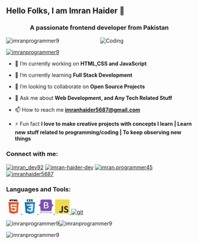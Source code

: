 <h2 align="left">Hello Folks, I am Imran Haider 👋</h2>
<h3 align="center">A passionate frontend developer from Pakistan</h3>
<img align="right" alt="Coding" width="250" src = "https://www.aagnia.com/wp-content/uploads/2021/12/39998-web-development.gif" >

<p align="left"> <img src="https://komarev.com/ghpvc/?username=imranprogrammer9&label=Profile%20views&color=0e75b6&style=flat" alt="imranprogrammer9" /> </p>

<p align="left"> <a href="https://github.com/ryo-ma/github-profile-trophy"><img src="https://github-profile-trophy.vercel.app/?username=imranprogrammer9" alt="imranprogrammer9" /></a> </p>

- 🔭 I’m currently working on **HTML,CSS and JavaScript**

- 🌱 I’m currently learning **Full Stack Development**

- 👯 I’m looking to collaborate on **Open Source Projects**

- 💬 Ask me about **Web Development, and Any Tech Related Stuff**

- 📫 How to reach me **imranhaider5687@gmail.com**

- ⚡ Fun fact **I love to make creative projects with concepts I learn | Learn new stuff related to programming/coding | To keep observing new things**

<h3 align="left">Connect with me:</h3>
<p align="left">
<a href="https://twitter.com/imran_dev92" target="blank"><img align="center" src="https://raw.githubusercontent.com/rahuldkjain/github-profile-readme-generator/master/src/images/icons/Social/twitter.svg" alt="imran_dev92" height="30" width="40" /></a>
<a href="https://linkedin.com/in/imran-haider-dev" target="blank"><img align="center" src="https://raw.githubusercontent.com/rahuldkjain/github-profile-readme-generator/master/src/images/icons/Social/linked-in-alt.svg" alt="imran-haider-dev" height="30" width="40" /></a>
<a href="https://instagram.com/imran.programmer45" target="blank"><img align="center" src="https://raw.githubusercontent.com/rahuldkjain/github-profile-readme-generator/master/src/images/icons/Social/instagram.svg" alt="imran.programmer45" height="30" width="40" /></a>
<a href="https://www.hackerrank.com/imranhaider5687" target="blank"><img align="center" src="https://raw.githubusercontent.com/rahuldkjain/github-profile-readme-generator/master/src/images/icons/Social/hackerrank.svg" alt="imranhaider5687" height="30" width="40" /></a>
</p>

<h3 align="left">Languages and Tools:</h3>
<p align="left"> <a href="https://www.w3.org/html/" target="_blank" rel="noreferrer"> <img src="https://raw.githubusercontent.com/devicons/devicon/master/icons/html5/html5-original-wordmark.svg" alt="html5" width="40" height="40"/> </a> <a href="https://www.w3schools.com/css/" target="_blank" rel="noreferrer"> <img src="https://raw.githubusercontent.com/devicons/devicon/master/icons/css3/css3-original-wordmark.svg" alt="css3" width="40" height="40"/> </a> <a href="https://getbootstrap.com" target="_blank" rel="noreferrer"> <img src="https://raw.githubusercontent.com/devicons/devicon/master/icons/bootstrap/bootstrap-plain-wordmark.svg" alt="bootstrap" width="40" height="40"/> </a> <a href="https://developer.mozilla.org/en-US/docs/Web/JavaScript" target="_blank" rel="noreferrer"> <img src="https://raw.githubusercontent.com/devicons/devicon/master/icons/javascript/javascript-original.svg" alt="javascript" width="40" height="40"/> </a>   <a href="https://git-scm.com/" target="_blank" rel="noreferrer"> <img src="https://www.vectorlogo.zone/logos/git-scm/git-scm-icon.svg" alt="git" width="40" height="40"/> </a> </p>

<p><img align="left" src="https://github-readme-stats.vercel.app/api/top-langs?username=imranprogrammer9&show_icons=true&locale=en&layout=compact" alt="imranprogrammer9" /></p>

<p>&nbsp;<img align="left" src="https://github-readme-stats.vercel.app/api?username=imranprogrammer9&show_icons=true&locale=en" alt="imranprogrammer9" /></p>

<p><img align="left" src="https://github-readme-streak-stats.herokuapp.com/?user=imranprogrammer9&" alt="imranprogrammer9" /></p>
